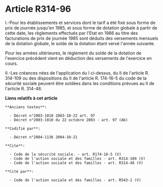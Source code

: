 # Article R314-96

I.-Pour les établissements et services dont le tarif a été fixé sous forme de prix de journée jusqu'en 1985, et sous forme de
dotation globale à partir de cette date, les règlements effectués par l'Etat en 1986 au titre des facturations de prix de
journée 1985 sont déduits des versements mensuels de la dotation globale, le solde de la dotation étant versé l'année
suivante. 

Pour les années ultérieures, le règlement du solde de la dotation de l'exercice précédent vient en déduction des versements
de l'exercice en cours. 

II.-Les créances nées de l'application du I ci-dessus, du II de l'article R. 314-109 ou des dispositions du II de l'article
R. 174-16-5 du code de la sécurité sociale peuvent être soldées dans les conditions prévues au II de l'article R. 314-48.

**Liens relatifs à cet article**

	**Anciens textes**:

	  - Décret n°2003-1010 2003-10-22 art. 97
	  - Décret n°2003-1010 du 22 octobre 2003 - art. 97 (Ab)

	**Codifié par**:

	  - Décret n°2004-1136 2004-10-21

	**Cite**:

	  - Code de la sécurité sociale. - art. R174-16-5 (V)
	  - Code de l'action sociale et des familles - art. R314-109 (V)
	  - Code de l'action sociale et des familles - art. R314-48 (V)

	**Cité par**:

	  - Code de l'action sociale et des familles - art. R543-1 (V)
